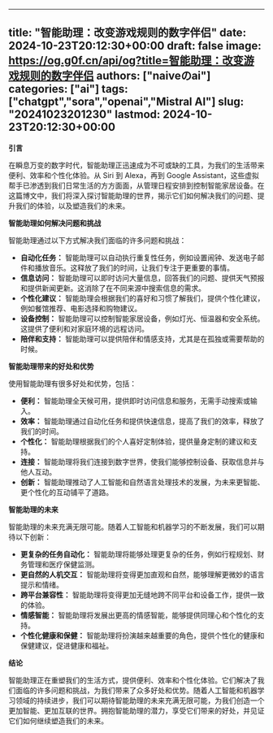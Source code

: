 
---
title: "智能助理：改变游戏规则的数字伴侣"
date: 2024-10-23T20:12:30+00:00
draft: false
image: https://og.g0f.cn/api/og?title=智能助理：改变游戏规则的数字伴侣
authors: ["naiveのai"]
categories: ["ai"]
tags: ["chatgpt","sora","openai","Mistral AI"]
slug: "20241023201230"
lastmod: 2024-10-23T20:12:30+00:00
---
**引言**

在瞬息万变的数字时代，智能助理正迅速成为不可或缺的工具，为我们的生活带来便利、效率和个性化体验。从 Siri 到 Alexa，再到 Google Assistant，这些虚拟帮手已渗透到我们日常生活的方方面面，从管理日程安排到控制智能家居设备。在这篇博文中，我们将深入探讨智能助理的世界，揭示它们如何解决我们的问题、提升我们的体验，以及塑造我们的未来。

**智能助理如何解决问题和挑战**

智能助理通过以下方式解决我们面临的许多问题和挑战：

- **自动化任务：** 智能助理可以自动执行重复性任务，例如设置闹钟、发送电子邮件和播放音乐。这释放了我们的时间，让我们专注于更重要的事情。
- **信息访问：** 智能助理可以即时访问大量信息，回答我们的问题、提供天气预报和提供新闻更新。这消除了在不同来源中搜索信息的需求。
- **个性化建议：** 智能助理会根据我们的喜好和习惯了解我们，提供个性化建议，例如餐馆推荐、电影选择和购物建议。
- **设备控制：** 智能助理可以控制智能家居设备，例如灯光、恒温器和安全系统。这提供了便利和对家庭环境的远程访问。
- **陪伴和支持：** 智能助理可以提供陪伴和情感支持，尤其是在孤独或需要帮助的时候。

**智能助理带来的好处和优势**

使用智能助理有很多好处和优势，包括：

- **便利：** 智能助理全天候可用，提供即时访问信息和服务，无需手动搜索或输入。
- **效率：** 智能助理通过自动化任务和提供快速信息，提高了我们的效率，释放了我们的时间。
- **个性化：** 智能助理根据我们的个人喜好定制体验，提供量身定制的建议和支持。
- **连接：** 智能助理将我们连接到数字世界，使我们能够控制设备、获取信息并与他人互动。
- **创新：** 智能助理推动了人工智能和自然语言处理技术的发展，为未来更智能、更个性化的互动铺平了道路。

**智能助理的未来**

智能助理的未来充满无限可能。随着人工智能和机器学习的不断发展，我们可以期待以下创新：

- **更复杂的任务自动化：** 智能助理将能够处理更复杂的任务，例如行程规划、财务管理和医疗保健监测。
- **更自然的人机交互：** 智能助理将变得更加直观和自然，能够理解更微妙的语言提示和情绪。
- **跨平台兼容性：** 智能助理将变得更加无缝地跨不同平台和设备工作，提供一致的体验。
- **情感智能：** 智能助理将发展出更高的情感智能，能够提供同理心和个性化的支持。
- **个性化健康和保健：** 智能助理将扮演越来越重要的角色，提供个性化的健康和保健建议，促进健康和福祉。

**结论**

智能助理正在重塑我们的生活方式，提供便利、效率和个性化体验。它们解决了我们面临的许多问题和挑战，为我们带来了众多好处和优势。随着人工智能和机器学习领域的持续进步，我们可以期待智能助理的未来充满无限可能，为我们创造一个更加智能、更加互联的世界。拥抱智能助理的潜力，享受它们带来的好处，并见证它们如何继续塑造我们的未来。